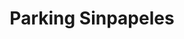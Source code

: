 ---
title: Parking Sinpapeles
slug: sinpapeles
icon: 
description: Parking Sinpapeles is a free parking service. If you have a domain and want to sell it, we can provide a nice contact page for you.
offline: false
handshake: true
url: http://parking.sinpapeles/
docs: 
repo: https://github.com/sinpapeles/parking.sinpapeles
owner: https://twitter.com/SinpapelesHNS
priority: 2
---